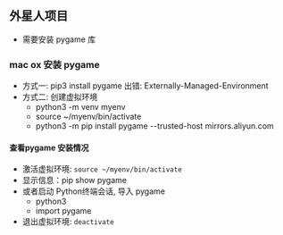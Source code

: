 ## 外星人项目


- 需要安装 pygame 库


### mac ox 安装 pygame

- 方式一: pip3 install pygame 出错: Externally-Managed-Environment 
- 方式二: 创建虚拟环境
	- python3 -m venv myenv
	- source ~/myenv/bin/activate
	- python3 -m pip install pygame --trusted-host mirrors.aliyun.com

#### 查看pygame 安装情况

- 激活虚拟环境: ``source ~/myenv/bin/activate``
- 显示信息：pip show pygame
- 或者启动 Python终端会话, 导入 pygame
	- python3
	- import pygame	
- 退出虚拟环境: ``deactivate``	

